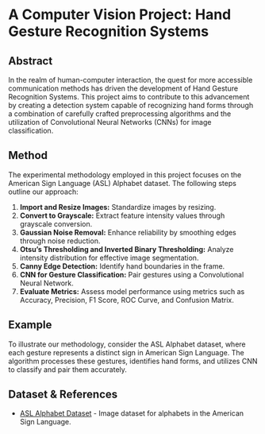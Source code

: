 # A Computer Vision Project: Hand Gesture Recognition Systems

## Abstract
In the realm of human-computer interaction, the quest for more accessible communication methods has driven the development of Hand Gesture Recognition Systems. This project aims to contribute to this advancement by creating a detection system capable of recognizing hand forms through a combination of carefully crafted preprocessing algorithms and the utilization of Convolutional Neural Networks (CNNs) for image classification.

## Method
The experimental methodology employed in this project focuses on the American Sign Language (ASL) Alphabet dataset. The following steps outline our approach:

1. **Import and Resize Images:** Standardize images by resizing.
2. **Convert to Grayscale:** Extract feature intensity values through grayscale conversion.
3. **Gaussian Noise Removal:** Enhance reliability by smoothing edges through noise reduction.
4. **Otsu’s Thresholding and Inverted Binary Thresholding:** Analyze intensity distribution for effective image segmentation.
5. **Canny Edge Detection:** Identify hand boundaries in the frame.
6. **CNN for Gesture Classification:** Pair gestures using a Convolutional Neural Network.
7. **Evaluate Metrics:** Assess model performance using metrics such as Accuracy, Precision, F1 Score, ROC Curve, and Confusion Matrix.

## Example
To illustrate our methodology, consider the ASL Alphabet dataset, where each gesture represents a distinct sign in American Sign Language. The algorithm processes these gestures, identifies hand forms, and utilizes CNN to classify and pair them accurately.

## Dataset & References
- [ASL Alphabet Dataset](https://www.kaggle.com/datasets/grassknoted/asl-alphabet/data) - Image dataset for alphabets in the American Sign Language.

